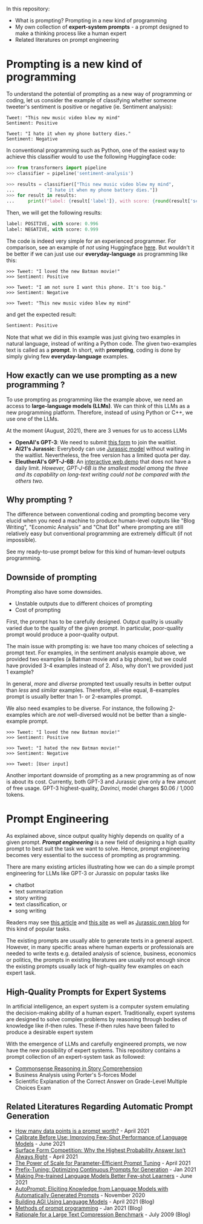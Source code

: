 In this repository:
* What is prompting? Prompting in a new kind of programming
* My own collection of **expert-system prompts** - a prompt designed to make a thinking process like a human expert
* Related literatures on prompt engineering

# Prompting is a new kind of programming

To understand the potential of prompting as a new way of programming or coding, let us consider the example of classifying whether someone tweeter's sentiment is positive or negative (ie. Sentiment analysis):

```
Tweet: "This new music video blew my mind" 
Sentiment: Positive

Tweet: "I hate it when my phone battery dies." 
Sentiment: Negative
```

In conventional programming such as Python, one of the easiest way to achieve this classifier would to use the following Huggingface code:
```python
>>> from transformers import pipeline
>>> classifier = pipeline('sentiment-analysis')

>>> results = classifier(["This new music video blew my mind",
...            "I hate it when my phone battery dies."])
>>> for result in results:
...     print(f"label: {result['label']}, with score: {round(result['score'], 4)}")
```
Then, we will get the following results:
```python
label: POSITIVE, with score: 0.996
label: NEGATIVE, with score: 0.999
```

The code is indeed very simple for an experienced programmer. For comparison, see an example of _not_ using Huggingface [here](https://keras.io/examples/nlp/text_classification_with_transformer/). But wouldn't it be better if we can just use our **everyday-language** as programming like this:

```
>>> Tweet: "I loved the new Batman movie!"
>>> Sentiment: Positive

>>> Tweet: "I am not sure I want this phone. It's too big." 
>>> Sentiment: Negative

>>> Tweet: "This new music video blew my mind" 
```
and get the expected result:
```python
Sentiment: Positive
```

Note that what we did in this example was just giving two examples in natural language, instead of writing a Python code. The given two-examples text is called as a **prompt**.  In short, with **prompting**, coding is done by simply giving few **everyday-language** examples.

## How exactly can we use prompting as a new programming ?
To use prompting as programming like the example above, we need an access to **large-language models (LLMs)**.
We can think of this LLMs as a new programming platform. Therefore, instead of using Python or C++, we use one of the LLMs.

At the moment (August, 2021), there are 3 venues for us to access LLMs 

* **OpenAI's GPT-3**:  We need to submit [this form](https://share.hsforms.com/1Lfc7WtPLRk2ppXhPjcYY-A4sk30) to join the waitlist.
* **AI21's Jurassic**: Everybody can use [Jurassic model](https://studio.ai21.com/) without waiting in the waitlist. Nevertheless, the free version has a limited quota per day.
* **EleutherAI's GPT-J-6B**: An [interactive web demo](https://6b.eleuther.ai/) that does not have a daily limit. *However, GPT-J-6B is the smallest model among the three and its capability on long-text writing could not be compared with the others two.*


## Why prompting ?

The difference between conventional coding and prompting become very elucid when you need a machine to produce human-level outputs like "Blog Writing", "Economic Analysis" and "Chat Bot" where prompting are still relatively easy but conventional programming are extremely difficult (if not impossible).

See my ready-to-use prompt below for this kind of human-level outputs programming.

## Downside of prompting

Prompting also have some downsides. 
* Unstable outputs due to different choices of prompting
* Cost of prompting

First, the prompt has to be carefully designed. Output quality is usually varied due to the quality of the given prompt. In particular, poor-quality prompt would produce a poor-quality output.

The main issue with prompting is: we have too many choices of selecting a prompt text. For examples, in the sentiment analysis example above, we provided two examples (a Batman movie and a big phone), but we could have provided 3-4 examples instead of 2. Also, why don't we provided just 1 example?

In general, _more_ and _diverse_ prompted text usually results in better output than _less_ and _similar_ examples. Therefore, all-else equal, 8-examples prompt is usually better tnan 1- or 2-examples prompt.

We also need examples to be diverse. For instance, the following 2-examples which are _not_ well-diversed would not be better than a single-example prompt.

```
>>> Tweet: "I loved the new Batman movie!"
>>> Sentiment: Positive

>>> Tweet: "I hated the new Batman movie!"
>>> Sentiment: Negative

>>> Tweet: [User input]
```

Another important downside of prompting as a new programming as of now is about its cost. Currently, both GPT-3 and Jurassic give only a few amount of free usage. GPT-3 highest-quality, _Davinci_, model charges $0.06 / 1,000 tokens.

# Prompt Engineering
As explained above, since output quality highly depends on quality of a given prompt. _**Prompt engineering**_ is a new field of designing a high quality prompt to best suit the task we want to solve. Hence, prompt engineering becomes very essential to the success of prompting as programming.

There are many existing articles illustrating how we can do a simple prompt engineering for LLMs like GPT-3 or Jurassic on popular tasks like 
* chatbot
* text summarization
* story writing
* text classification, or 
* song writing

Readers may see [this article](https://towardsdatascience.com/20-creative-things-to-try-out-with-gpt-3-2aacee3e2abf) and [this site](https://prompts.ai/) as well as [Jurassic own blog](https://www.ai21.com/blog/ai21-studio-use-cases) for this kind of popular tasks.

The existing prompts are usually able to generate texts in a general aspect. However, in many specific areas where human experts or professionals are needed to write texts e.g. detailed analysis of science, business, economics or politics, the prompts in existing literatures are usually not enough since the existing prompts usually lack of high-quality few examples on each expert task.

## High-Quality Prompts for Expert Systems
In artificial intelligence, an expert system is a computer system emulating the decision-making ability of a human expert. Traditionally, expert systems are designed to solve complex problems by reasoning through bodies of knowledge like if-then rules. These if-then rules have been failed to produce a desirable expert system

With the emergence of LLMs and carefully engineered prompts, we now have the new possibility of expert systems. This repository contains a prompt collection of an expert-system task as followed:

* [Commonsense Reasoning in Story Comprehension](https://github.com/ratthachat/prompt_engineering/tree/main/common_sense)
* Business Analysis using Porter's 5-forces Model
* Scientific Explanation of the Correct Answer on Grade-Level Multiple Choices Exam

## Related Literatures Regarding Automatic Prompt Generation

* [How many data points is a prompt worth?](https://huggingface.co/blog/how_many_data_points/) - April 2021
* [Calibrate Before Use: Improving Few-Shot Performance of Language Models](https://arxiv.org/pdf/2102.09690.pdf) - June 2021
* [Surface Form Competition: Why the Highest Probability Answer Isn’t Always Right](https://peterwestuw.github.io/surface-form-competition-project/surface_form_competition.pdf) - April 2021
* [The Power of Scale for Parameter-Efficient Prompt Tuning](https://arxiv.org/pdf/2104.08691.pdf) - April 2021
* [Prefix-Tuning: Optimizing Continuous Prompts for Generation](https://arxiv.org/pdf/2101.00190.pdf) - Jan 2021
* [Making Pre-trained Language Models Better Few-shot Learners](https://huggingface.co/blog/how_many_data_points/) - June 2021
* [AutoPrompt: Eliciting Knowledge from Language Models with Automatically Generated Prompts](https://aclanthology.org/2020.emnlp-main.346/) - November 2020
* [Building AGI Using Language Models](https://huggingface.co/blog/how_many_data_points/) - April 2021 (Blog)
* [Methods of prompt programming](https://generative.ink/posts/methods-of-prompt-programming/) - Jan 2021 (Blog)
* [Rationale for a Large Text Compression Benchmark](http://mattmahoney.net/dc/rationale.html) - July 2009 (Blog)
